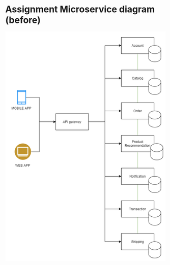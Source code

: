 # Assignment Microservice diagram (before)
![alt text](https://github.com/TheMhee/SOP_assignment_service_before/blob/master/service.png?raw=true)
